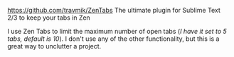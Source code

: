 https://github.com/travmik/ZenTabs
The ultimate plugin for Sublime Text 2/3 to keep your tabs in Zen  

I use Zen Tabs to limit the maximum number of open tabs (*I have it set to 5 tabs, default is 10*). I don't use any of the other functionality, but this is a great way to unclutter a project.
